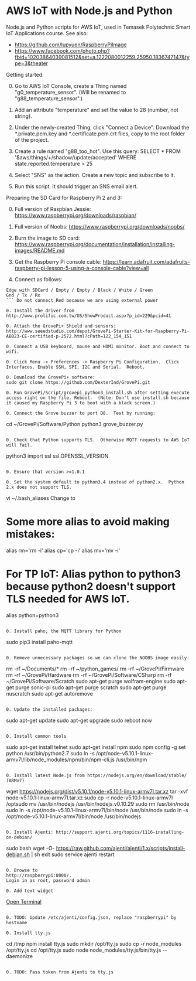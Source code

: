 # AWS IoT with Node.js and Python
Node.js and Python scripts for AWS IoT, used in Temasek Polytechnic Smart IoT Applications course. See also:

- https://github.com/lupyuen/RaspberryPiImage
- https://www.facebook.com/photo.php?fbid=10203864039081512&set=a.1222080012259.25950.1836747147&type=3&theater

Getting started:

0. Go to AWS IoT Console, create a Thing named "g0_temperature_sensor".  (Will be renamed to "g88_temperature_sensor".)

0. Add an attribute "temperature" and set the value to 28 (number, not string).

0. Under the newly-created Thing, click "Connect a Device".  Download the *.private.pem.key and *.certificate.pem.crt files, copy to the root folder of the project.

0. Create a rule named "g88_too_hot".  Use this query: SELECT * FROM '$aws/things/+/shadow/update/accepted' WHERE state.reported.temperature > 25

0. Select "SNS" as the action. Create a new topic and subscribe to it.

0. Run this script. It should trigger an SNS email alert.

Preparing the SD Card for Raspberry Pi 2 and 3:

0. Full version of Raspbian Jessie: https://www.raspberrypi.org/downloads/raspbian/

0. Full version of Noobs: https://www.raspberrypi.org/downloads/noobs/

0. Burn the image to SD card: https://www.raspberrypi.org/documentation/installation/installing-images/README.md

0. Get the Raspberry Pi console cable: https://learn.adafruit.com/adafruits-raspberry-pi-lesson-5-using-a-console-cable?view=all

0. Connect as follows: 
```
Edge with SDCard / Empty / Empty / Black / White / Green
Gnd / Tx / Rx
``` Do not connect Red because we are using external power

0. Install the driver from http://www.prolific.com.tw/US/ShowProduct.aspx?p_id=229&pcid=41

0. Attach the GrovePi+ Shield and sensors: http://www.seeedstudio.com/depot/GrovePi-Starter-Kit-for-Raspberry-Pi-ABB23-CE-certified-p-2572.html?cPath=122_154_151

0. Connect a USB keyboard, mouse and HDMI monitor. Boot and connect to wifi. 

0. Click Menu -> Preferences -> Raspberry Pi Configuration.  Click Interfaces. Enable SSH, SPI, I2C and Serial.  Reboot.

0. Download the GrovePi+ software:
sudo git clone https://github.com/DexterInd/GrovePi.git

0. Run GrovePi/Script/grovepi_python3_install.sh after setting execute access right on the file. Reboot.  (Note: Don't use install.sh because it caused my Raspberry Pi 3 to boot with a black screen.)

0. Connect the Grove buzzer to port D8.  Test by running:
```
cd ~/GrovePi/Software/Python
python3 grove_buzzer.py 
```

0. Check that Python supports TLS.  Otherwise MQTT requests to AWS IoT will fail.
```
python3
import ssl
ssl.OPENSSL_VERSION
``` 

0. Ensure that version >=1.0.1

0. Set the system default to python3.4 instead of python2.x.  Python 2.x does not support TLS.
```
vi ~/.bash_aliases
Change to
# Some more alias to avoid making mistakes:
alias rm='rm -i'
alias cp='cp -i'
alias mv='mv -i'

# For TP IoT: Alias python to python3 because python2 doesn't support TLS needed for AWS IoT.
alias python=python3
```

0. Install paho, the MQTT library for Python
```
sudo pip3 install paho-mqtt
```

0. Remove unnecessary packages so we can clone the NOOBS image easily:
```
rm -rf ~/Documents/*
rm -rf ~/python_games/
rm -rf ~/GrovePi/Firmware
rm -rf ~/GrovePi/Hardware
rm -rf ~/GrovePi/Software/CSharp
rm -rf ~/GrovePi/Software/Scratch
sudo apt-get purge wolfram-engine
sudo apt-get purge sonic-pi
sudo apt-get purge scratch
sudo apt-get purge nuscratch
sudo apt-get autoremove
```

0. Update the installed packages:
```
sudo apt-get update
sudo apt-get upgrade
sudo reboot now
```

0. Install common tools
```
sudo apt-get install telnet
sudo apt-get install npm
sudo npm config -g set python /usr/bin/python2.7
sudo ln -s /opt/node-v5.10.1-linux-armv7l/lib/node_modules/npm/bin/npm-cli.js /usr/bin/npm
```

0. Install latest Node.js from https://nodejs.org/en/download/stable/ (ARMv7)
```
wget https://nodejs.org/dist/v5.10.1/node-v5.10.1-linux-armv7l.tar.xz
tar -xvf node-v5.10.1-linux-armv7l.tar.xz
sudo cp -r node-v5.10.1-linux-armv7l /optsudo mv /usr/bin/nodejs /usr/bin/nodejs.v0.10.29
sudo rm /usr/bin/node
sudo ln -s /opt/node-v5.10.1-linux-armv7l/bin/node /usr/bin/node
sudo ln -s /opt/node-v5.10.1-linux-armv7l/bin/node /usr/bin/nodejs
```

0. Install Ajenti: http://support.ajenti.org/topics/1116-installing-on-debian/
```
sudo bash
wget -O- https://raw.github.com/ajenti/ajenti/1.x/scripts/install-debian.sh | sh
exit
sudo service ajenti restart
``` 

0. Browse to
http://raspberrypi:8000/.
Login in as root, password admin

0. Add text widget
```
<a target='_blank' href='http://raspberrypi:3000'>Open Terminal</a>
```

0. TODO: Update /etc/ajenti/config.json, replace "raspberrypi" by hostname

0. Install tty.js
```
cd /tmp
npm install tty.js
sudo mkdir /opt/tty.js
sudo cp -r node_modules /opt/tty.js
cd /opt/tty.js
sudo node node_modules/tty.js/bin/tty.js --daemonize
```

0. TODO: Pass token from Ajenti to tty.js




